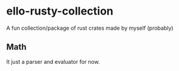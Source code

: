 # ello-rusty-collection
A fun collection/package of rust crates made by myself (probably)

## Math
It just a parser and evaluator for now.
